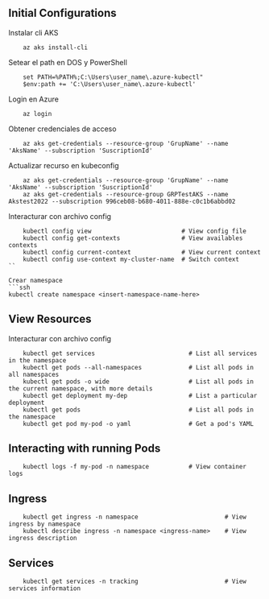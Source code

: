 ## Initial Configurations

Instalar cli AKS
```ssh
	az aks install-cli
```
Setear el path en DOS y PowerShell
```ssh
	set PATH=%PATH%;C:\Users\user_name\.azure-kubectl"
    $env:path += 'C:\Users\user_name\.azure-kubectl'
```
Login en Azure
```ssh
	az login
```
Obtener credenciales de acceso
```ssh
	az aks get-credentials --resource-group 'GrupName' --name 'AksName' --subscription 'SuscriptionId' 
```

Actualizar recurso en kubeconfig
```ssh
	az aks get-credentials --resource-group 'GrupName' --name 'AksName' --subscription 'SuscriptionId' 
	az aks get-credentials --resource-group GRPTestAKS --name Akstest2022 --subscription 996ceb08-b680-4011-888e-c0c1b6abbd02
```

Interacturar con archivo config 
```ssh
	kubectl config view                         # View config file
    kubectl config get-contexts                 # View availables contexts
    kubectl config current-context              # View current context
    kubectl config use-context my-cluster-name  # Switch context
``

Crear namespace
```ssh
kubectl create namespace <insert-namespace-name-here>
```

## View Resources
Interacturar con archivo config 
```ssh
	kubectl get services                          # List all services in the namespace
    kubectl get pods --all-namespaces             # List all pods in all namespaces
    kubectl get pods -o wide                      # List all pods in the current namespace, with more details
    kubectl get deployment my-dep                 # List a particular deployment
    kubectl get pods                              # List all pods in the namespace
    kubectl get pod my-pod -o yaml                # Get a pod's YAML
```

## Interacting with running Pods

```ssh
	kubectl logs -f my-pod -n namespace           # View container logs
```

## Ingress

```ssh
	kubectl get ingress -n namespace           				# View ingress by namespace
	kubectl describe ingress -n namespace <ingress-name>	# View ingress description
```

## Services
```ssh
	kubectl get services -n tracking           				# View services information
```

